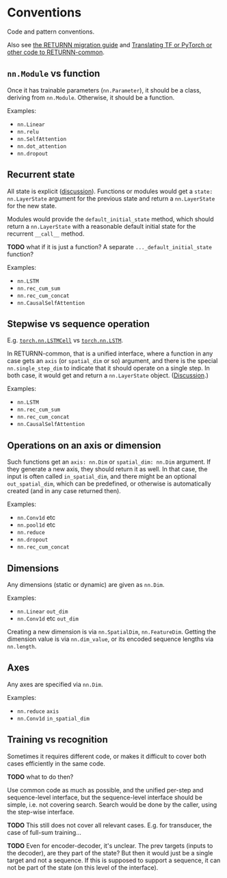 # Conventions

Code and pattern conventions.

Also see [the RETURNN migration guide](https://github.com/rwth-i6/returnn_common/blob/main/nn/Migration.md)
and [Translating TF or PyTorch or other code to RETURNN-common](https://github.com/rwth-i6/returnn_common/wiki/Translating-TF-or-PyTorch-or-other-code-to-returnn_common).


## `nn.Module` vs function

Once it has trainable parameters (`nn.Parameter`),
it should be a class, deriving from `nn.Module`.
Otherwise, it should be a function.

Examples:

* `nn.Linear`
* `nn.relu`
* `nn.SelfAttention`
* `nn.dot_attention`
* `nn.dropout`


## Recurrent state

All state is explicit
([discussion](https://github.com/rwth-i6/returnn_common/issues/31)).
Functions or modules would get a `state: nn.LayerState` argument
for the previous state
and return a `nn.LayerState` for the new state.

Modules would provide the `default_initial_state` method,
which should return a `nn.LayerState`
with a reasonable default initial state
for the recurrent `__call__` method.

**TODO** what if it is just a function?
A separate `..._default_initial_state` function?

Examples:

* `nn.LSTM`
* `nn.rec_cum_sum`
* `nn.rec_cum_concat`
* `nn.CausalSelfAttention`


## Stepwise vs sequence operation

E.g. [`torch.nn.LSTMCell`](https://pytorch.org/docs/stable/generated/torch.nn.LSTMCell.html#torch.nn.LSTMCell)
vs [`torch.nn.LSTM`](https://pytorch.org/docs/stable/generated/torch.nn.LSTM.html).

In RETURNN-common, that is a unified interface,
where a function in any case gets an `axis` (or `spatial_dim` or so) argument,
and there is the special `nn.single_step_dim` to indicate that it should operate on a single step.
In both case, it would get and return a `nn.LayerState` object.
([Discussion](https://github.com/rwth-i6/returnn_common/issues/81).)

Examples:

* `nn.LSTM`
* `nn.rec_cum_sum`
* `nn.rec_cum_concat`
* `nn.CausalSelfAttention`


## Operations on an axis or dimension

Such functions get an `axis: nn.Dim` or `spatial_dim: nn.Dim` argument.
If they generate a new axis, they should return it as well.
In that case, the input is often called `in_spatial_dim`,
and there might be an optional `out_spatial_dim`,
which can be predefined, or otherwise is automatically created
(and in any case returned then).

Examples:

* `nn.Conv1d` etc
* `nn.pool1d` etc
* `nn.reduce`
* `nn.dropout`
* `nn.rec_cum_concat`


## Dimensions

Any dimensions (static or dynamic) are given as `nn.Dim`.

Examples:

* `nn.Linear` `out_dim`
* `nn.Conv1d` etc `out_dim`

Creating a new dimension is via `nn.SpatialDim`, `nn.FeatureDim`.
Getting the dimension value is via `nn.dim_value`,
or its encoded sequence lengths via `nn.length`.


## Axes

Any axes are specified via `nn.Dim`.

Examples:

* `nn.reduce` `axis`
* `nn.Conv1d` `in_spatial_dim`


## Training vs recognition

Sometimes it requires different code,
or makes it difficult to cover both cases efficiently in the same code.

**TODO** what to do then?

Use common code as much as possible,
and the unified per-step and sequence-level interface,
but the sequence-level interface should be simple,
i.e. not covering search.
Search would be done by the caller, using the step-wise interface.

**TODO** This still does not cover all relevant cases.
E.g. for transducer, the case of full-sum training...

**TODO** Even for encoder-decoder, it's unclear.
The prev targets (inputs to the decoder),
are they part of the state?
But then it would just be a single target
and not a sequence.
If this is supposed to support a sequence,
it can not be part of the state
(on this level of the interface).
